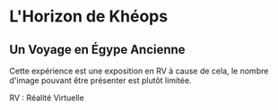 # L'Horizon de Khéops
## Un Voyage en Égype Ancienne
Cette expérience est une exposition en RV à cause de cela, le nombre d'image pouvant être présenter est plutôt limitée.

RV 
: Réalité Virtuelle


